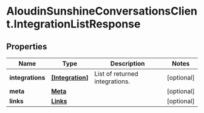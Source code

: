 # AloudinSunshineConversationsClient.IntegrationListResponse

## Properties

Name | Type | Description | Notes
------------ | ------------- | ------------- | -------------
**integrations** | [**[Integration]**](Integration.md) | List of returned integrations. | [optional] 
**meta** | [**Meta**](Meta.md) |  | [optional] 
**links** | [**Links**](Links.md) |  | [optional] 


